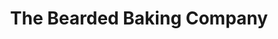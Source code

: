 ---
title: "The Bearded Baking Company"
url: /bastrop/the-bearded-baking-company/
shop: Bäckerei
---